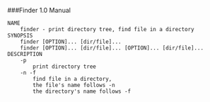 ###Finder 1.0 Manual

	NAME
		finder - print directory tree, find file in a directory
	SYNOPSIS
		finder [OPTION]... [dir/file]...
		finder [OPTION]... [dir/file]... [OPTION]... [dir/file]...
	DESCRIPTION
		-p
			print directory tree
		-n -f
			find file in a directory,
			the file's name follows -n
			the directory's name follows -f 
